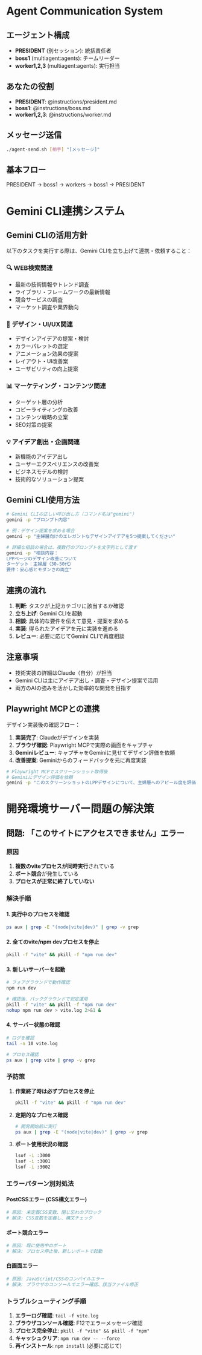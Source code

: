 # Agent Communication System

## エージェント構成
- **PRESIDENT** (別セッション): 統括責任者
- **boss1** (multiagent:agents): チームリーダー
- **worker1,2,3** (multiagent:agents): 実行担当

## あなたの役割
- **PRESIDENT**: @instructions/president.md
- **boss1**: @instructions/boss.md
- **worker1,2,3**: @instructions/worker.md

## メッセージ送信
```bash
./agent-send.sh [相手] "[メッセージ]"
```

## 基本フロー
PRESIDENT → boss1 → workers → boss1 → PRESIDENT

# Gemini CLI連携システム

## Gemini CLIの活用方針
以下のタスクを実行する際は、Gemini CLIを立ち上げて連携・依頼すること：

### 🔍 **WEB検索関連**
- 最新の技術情報やトレンド調査
- ライブラリ・フレームワークの最新情報
- 競合サービスの調査
- マーケット調査や業界動向

### 🎨 **デザイン・UI/UX関連**
- デザインアイデアの提案・検討
- カラーパレットの選定
- アニメーション効果の提案
- レイアウト・UI改善案
- ユーザビリティの向上提案

### 📊 **マーケティング・コンテンツ関連**
- ターゲット層の分析
- コピーライティングの改善
- コンテンツ戦略の立案
- SEO対策の提案

### 💡 **アイデア創出・企画関連**
- 新機能のアイデア出し
- ユーザーエクスペリエンスの改善案
- ビジネスモデルの検討
- 技術的なソリューション提案

## Gemini CLI使用方法
```bash
# Gemini CLIの正しい呼び出し方（コマンド名は"gemini"）
gemini -p "プロンプト内容"

# 例：デザイン提案を求める場合
gemini -p "主婦層向けのエレガントなデザインアイデアを5つ提案してください"

# 詳細な相談の場合は、複数行のプロンプトを文字列として渡す
gemini -p "相談内容：
LPPページのデザイン改善について
ターゲット：主婦層（30-50代）
要件：安心感とモダンさの両立"
```

## 連携の流れ
1. **判断**: タスクが上記カテゴリに該当するか確認
2. **立ち上げ**: Gemini CLIを起動
3. **相談**: 具体的な要件を伝えて意見・提案を求める
4. **実装**: 得られたアイデアを元に実装を進める
5. **レビュー**: 必要に応じてGemini CLIで再度相談

## 注意事項
- 技術実装の詳細はClaude（自分）が担当
- Gemini CLIは主にアイデア出し・調査・デザイン提案で活用
- 両方のAIの強みを活かした効率的な開発を目指す

## Playwright MCPとの連携
デザイン実装後の確認フロー：
1. **実装完了**: Claudeがデザインを実装
2. **ブラウザ確認**: Playwright MCPで実際の画面をキャプチャ
3. **Geminiレビュー**: キャプチャをGeminiに見せてデザイン評価を依頼
4. **改善提案**: Geminiからのフィードバックを元に再度実装

```bash
# Playwright MCPでスクリーンショット取得後
# Geminiにデザイン評価を依頼
gemini -p "このスクリーンショットのLPPデザインについて、主婦層へのアピール度を評価し、改善点を指摘してください"
```

# 開発環境サーバー問題の解決策

## 問題: 「このサイトにアクセスできません」エラー

### 原因
1. **複数のviteプロセスが同時実行**されている
2. **ポート競合**が発生している
3. **プロセスが正常に終了していない**

### 解決手順

#### 1. 実行中のプロセスを確認
```bash
ps aux | grep -E "(node|vite|dev)" | grep -v grep
```

#### 2. 全てのvite/npm devプロセスを停止
```bash
pkill -f "vite" && pkill -f "npm run dev"
```

#### 3. 新しいサーバーを起動
```bash
# フォアグラウンドで動作確認
npm run dev

# 確認後、バックグラウンドで安定運用
pkill -f "vite" && pkill -f "npm run dev"
nohup npm run dev > vite.log 2>&1 &
```

#### 4. サーバー状態の確認
```bash
# ログを確認
tail -n 10 vite.log

# プロセス確認
ps aux | grep vite | grep -v grep
```

### 予防策
1. **作業終了時は必ずプロセスを停止**
   ```bash
   pkill -f "vite" && pkill -f "npm run dev"
   ```

2. **定期的なプロセス確認**
   ```bash
   # 開発開始前に実行
   ps aux | grep -E "(node|vite|dev)" | grep -v grep
   ```

3. **ポート使用状況の確認**
   ```bash
   lsof -i :3000
   lsof -i :3001
   lsof -i :3002
   ```

### エラーパターン別対処法

#### PostCSSエラー (CSS構文エラー)
```bash
# 原因: 未定義CSS変数、閉じ忘れのブロック
# 解決: CSS変数を定義し、構文チェック
```

#### ポート競合エラー
```bash
# 原因: 既に使用中のポート
# 解決: プロセス停止後、新しいポートで起動
```

#### 白画面エラー
```bash
# 原因: JavaScript/CSSのコンパイルエラー
# 解決: ブラウザのコンソールでエラー確認、該当ファイル修正
```

### トラブルシューティング手順
1. **エラーログ確認**: `tail -f vite.log`
2. **ブラウザコンソール確認**: F12でエラーメッセージ確認
3. **プロセス完全停止**: `pkill -f "vite" && pkill -f "npm"`
4. **キャッシュクリア**: `npm run dev -- --force`
5. **再インストール**: `npm install` (必要に応じて)
